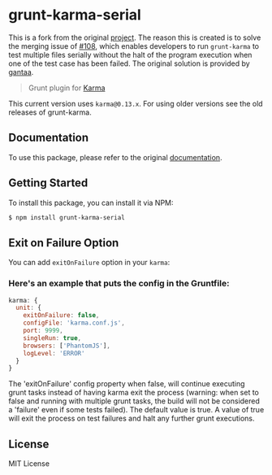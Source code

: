 # grunt-karma-serial
This is a fork from the original [project](https://github.com/karma-runner/grunt-karma). The reason this is created is to solve the merging issue of [#108](https://github.com/karma-runner/grunt-karma/pull/108), which enables developers to run `grunt-karma` to test multiple files serially without the halt of the program execution when one of the test case has been failed. The original solution is provided by [gantaa](https://github.com/gantaa).


> Grunt plugin for [Karma](https://github.com/karma-runner/karma)

This current version uses `karma@0.13.x`. For using older versions see the
old releases of grunt-karma.

## Documentation
To use this package, please refer to the original [documentation](https://github.com/karma-runner/grunt-karma/blob/master/README.md).

## Getting Started
To install this package, you can install it via NPM:

```bash
$ npm install grunt-karma-serial
```

## Exit on Failure Option
You can add `exitOnFailure` option in your `karma`:

### Here's an example that puts the config in the Gruntfile:

```js
karma: {
  unit: {
    exitOnFailure: false,
    configFile: 'karma.conf.js',
    port: 9999,
    singleRun: true,
    browsers: ['PhantomJS'],
    logLevel: 'ERROR'
  }
}
```

The 'exitOnFailure' config property when false, will continue executing grunt tasks instead of having karma exit the process (warning: when set to false and running with multiple grunt tasks, the build will not be considered a 'failure' even if some tests failed).  The default value is true.  A value of true will exit the process on test failures and halt any further grunt executions.


## License
MIT License
